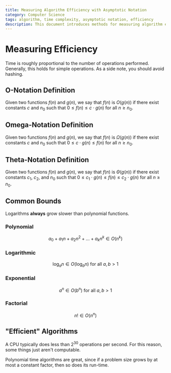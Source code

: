 ```yaml
---
title: Measuring Algorithm Efficiency with Asymptotic Notation
category: Computer Science
tags: algorithm, time complexity, asymptotic notation, efficiency
description: This document introduces methods for measuring algorithm efficiency using asymptotic notation. It defines O-notation, Omega-notation, and Theta-notation, and provides common efficiency bounds for various function types, emphasizing the importance of polynomial-time algorithms in practical computing.
---
```


# Measuring Efficiency

Time is roughly proportional to the number of operations performed. Generally, this holds for simple operations. As a side note, you should avoid hashing.

## O-Notation Definition

Given two functions $f(n)$ and $g(n)$, we say that $f(n)$ is $O(g(n))$ if there exist constants $c$ and $n_0$ such that $0 \leq f(n) \leq c \cdot g(n)$ for all $n \geq n_0$.

## Omega-Notation Definition

Given two functions $f(n)$ and $g(n)$, we say that $f(n)$ is $\Omega(g(n))$ if there exist constants $c$ and $n_0$ such that $0 \leq c \cdot g(n) \leq f(n)$ for all $n \geq n_0$.

## Theta-Notation Definition

Given two functions $f(n)$ and $g(n)$, we say that $f(n)$ is $\Theta(g(n))$ if there exist constants $c_1$, $c_2$, and $n_0$ such that $0 \leq c_1 \cdot g(n) \leq f(n) \leq c_2 \cdot g(n)$ for all $n \geq n_0$.

## Common Bounds

Logarithms **always** grow slower than polynomial functions.

### Polynomial 
$$
a_0 + a_1n + a_2n^2 + \ldots + a_kn^k \in O(n^k)
$$

### Logarithmic
$$
\log_a n \in O(\log_b n) \text{ for all } a, b > 1
$$

### Exponential
$$
a^n \in O(b^n) \text{ for all } a, b > 1
$$

### Factorial
$$
n! \in O(n^n)
$$

## "Efficient" Algorithms

A CPU typically does less than $2^30$ operations per second. For this reason, some things just aren't computable.

Polynomial time algorithms are great, since if a problem size grows by at most a constant factor, then so does its run-time. 


